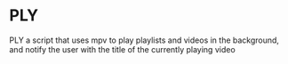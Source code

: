 # PLY
PLY a script that uses mpv to play playlists and videos in the background, and notify the user with the title of the currently playing video
